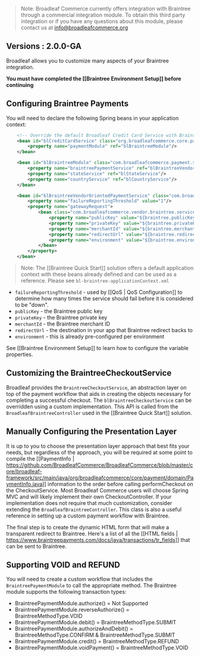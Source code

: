 > Note: Broadleaf Commerce currently offers integration with Braintree through a commercial integration module. To obtain this third party integration or if you have any questions about this module, please contact us at info@broadleafcommerce.org

## Versions : 2.0.0-GA

Broadleaf allows you to customize many aspects of your Braintree integration.

**You must have completed the [[Braintree Environment Setup]] before continuing**

## Configuring Braintree Payments

You will need to declare the following Spring beans in your application context:

```xml
    <!-- Override the default Broadleaf Credit Card Service with Braintree -->
    <bean id="blCreditCardService" class="org.broadleafcommerce.core.payment.service.PaymentServiceImpl">
        <property name="paymentModule" ref="blBraintreeModule"/>
    </bean>

    <bean id="blBraintreeModule" class="com.broadleafcommerce.payment.service.module.BraintreePaymentModule">
        <property name="braintreePaymentService" ref="blBraintreeVendorOrientedPaymentService"/>
        <property name="stateService" ref="blStateService"/>
        <property name="countryService" ref="blCountryService"/>
    </bean>

    <bean id="blBraintreeVendorOrientedPaymentService" class="com.broadleafcommerce.vendor.braintree.service.payment.BraintreePaymentServiceImpl">
        <property name="failureReportingThreshold" value="1"/>
        <property name="gatewayRequest">
            <bean class="com.broadleafcommerce.vendor.braintree.service.payment.BraintreeGatewayRequestImpl">
                <property name="publicKey" value="${braintree.publicKey}"/>
                <property name="privateKey" value="${braintree.privateKey}"/>
                <property name="merchantId" value="${braintree.merchantId}"/>
                <property name="redirectUrl" value="${braintree.redirectUrl}"/>
                <property name="environment" value="${braintree.environment}"/>
            </bean>
        </property>
    </bean>
```
> Note: The [[Braintree Quick Start]] solution offers a default application context with these beans already defined and can be used as a reference. Please see `bl-braintree-applicationContext.xml`

* `failureReportingThreshold` - used by [[QoS | QoS Configuration]] to determine how many times the service should fail before it is considered to be "down".
* `publicKey` - the Braintree public key
* `privateKey` - the Braintree private key
* `merchantId` - the Braintree merchant ID
* `redirectUrl` - the destination in your app that Braintree redirect backs to
* `environment` - this is already pre-configured per environment

See [[Braintree Environment Setup]] to learn how to configure the variable properties.

## Customizing the BraintreeCheckoutService

Broadleaf provides the `BraintreeCheckoutService`, an abstraction layer on top of the payment workflow that aids in creating
the objects necessary for completing a successful checkout. The `blBraintreeCheckoutService` can be overridden using a custom implementation.
This API is called from the `BroadleafBraintreeController` used in the [[Braintree Quick Start]] solution.

## Manually Configuring the Presentation Layer

It is up to you to choose the presentation layer approach that best fits your needs, but regardless of the approach, 
you will be required at some point to compile the [[PaymentInfo | https://github.com/BroadleafCommerce/BroadleafCommerce/blob/master/core/broadleaf-framework/src/main/java/org/broadleafcommerce/core/payment/domain/PaymentInfo.java]] information 
to the order before calling performCheckout on the CheckoutService. 
Most Broadleaf Commerce users will choose Spring MVC and will likely implement their own CheckoutController. 
If your implementation does not require that much customization, consider extending the `BroadleafBraintreeController`.
This class is also a useful reference in setting up a custom payment workflow with Braintree.

The final step is to create the dynamic HTML form that will make a transparent redirect to Braintree.
Here's a list of all the [[HTML fields | https://www.braintreepayments.com/docs/java/transactions/tr_fields]] that can be sent to Braintree.

## Supporting VOID and REFUND

You will need to create a custom workflow that includes the `BraintreePaymentModule` to call the appropriate method.
The Braintree module supports the following transaction types: 

* BraintreePaymentModule.authorize() = Not Supported
* BraintreePaymentModule.reverseAuthorize() = BraintreeMethodType.VOID
* BraintreePaymentModule.debit() = BraintreeMethodType.SUBMIT
* BraintreePaymentModule.authorizeAndDebit() = BraintreeMethodType.CONFIRM & BraintreeMethodType.SUBMIT
* BraintreePaymentModule.credit() = BraintreeMethodType.REFUND
* BraintreePaymentModule.voidPayment() = BraintreeMethodType.VOID
